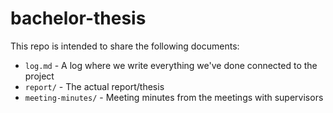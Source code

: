 # bachelor-thesis
This repo is intended to share the following documents:
* `log.md` - A log where we write everything we've done connected to the project
* `report/` - The actual report/thesis
* `meeting-minutes/` - Meeting minutes from the meetings with supervisors
